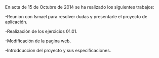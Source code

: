 En acta de 15 de Octubre de 2014 se ha realizado los siguientes trabajos:

-Reunion con Ismael para resolver dudas y presentarle el proyecto de aplicación.

-Realización de los ejercicios 01.01.

-Modificación de la pagina web.

-Introdcuccion del proyecto y sus especificaciones.